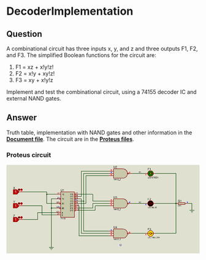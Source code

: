 # DecoderImplementation

## Question
 A combinational circuit has three inputs x, y, and z and three outputs F1, F2, and
F3. The simplified Boolean functions for the circuit are:
1. F1 = xz + x!y!z!
2. F2 = x!y + xy!z!
3. F3 = xy + x!y!z

Implement and test the combinational circuit, using a 74155 decoder IC and external
NAND gates.

## Answer
Truth table, implementation with NAND gates and other information in the **[Document file](Document.pdf)**.
The circuit are in the **[Proteus files](DecoderImplementation.pdsprj)**.

### Proteus circuit
![alt text](circuit.png "DecoderImplementation circuit")
